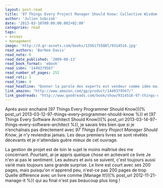 ```yaml
---
layout: post-read
title: '97 Things Every Project Manager Should Know: Collective Wisdom from the Experts'
author: 'Julien Sobczak'
date: '2013-03-18T09:00:00.002+02:00'
categories: read
tags:
- essays
- management
image: 'http://d.gr-assets.com/books/1356175588l/9314516.jpg'
read_authors: 'Barbee Davis'
read_note: 6
read_date_published: '2009-08-13'
read_book_format: 'ebook'
read_isbn: '1449379567'
read_number_of_pages: 252
read_roti: 1
read_time: 4
read_headline: "Donner la parole des experts est vendeur comme idée mais c'est bien là le problème. La série des 97 Things Every ... Should Know correspond davantage un coup marketing, qui n'a aucune chance de passer l'épreuve du temps."
link_amazon: "http://www.amazon.com/gp/product/1449379567/"
link_goodreads: "http://www.goodreads.com/book/show/9314516-97-things-every-project-manager-should-know"
---
```



Après avoir enchainé [97 Things Every Programmer Should Know]({% post_url 2013-03-12-97-things-every-programmer-should-know %}) et [97 Things Every Software Architect Should Know]({% post_url 2013-03-14-97-things-every-software-architect %}), je savais très bien que si je n’enchaînais pas directement avec *97 Things Every Project Manager Should Know*, je n'y reviendrai jamais. Les deux premiers livres se sont révélés décevants et je n'attendais guère mieux de cet ouvrage.

La gestion de projet est de loin le sujet le moins maîtrisé des me concernant. Pourtant, ai-je appris quelque chose en achevant ce livre Je n'en ai pas le sentiment. Les auteurs et avis se suivent, c'est toujours aussi varié mais toujours sans grande surprise. Le livre est court avec ses 200 pages, mais puisqu'on n'apprend peu, n'est-ce pas 200 pages de trop Quelle différence avec un livre comme [Manage It!]({% post_url 2012-11-21-manage-it %}) qui au final n'est pas beaucoup plus long !

